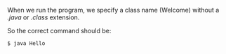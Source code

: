 When we run the program, we specify a class name (Welcome) without a *.java* or *.class* extension.

So the correct command should be:

```bash
$ java Hello
```